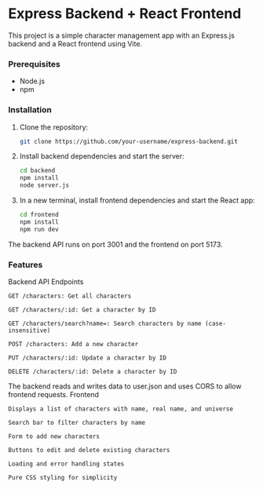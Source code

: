 # Express Backend + React Frontend

This project is a simple character management app with an Express.js backend and a React frontend using Vite.

### Prerequisites

* Node.js
* npm

### Installation

1. Clone the repository:
   ```sh
   git clone https://github.com/your-username/express-backend.git
   ```
2. Install backend dependencies and start the server:
   ```sh
   cd backend
   npm install
   node server.js
   ```
3. In a new terminal, install frontend dependencies and start the React app:
   ```sh
   cd frontend
   npm install
   npm run dev
   ```
   
The backend API runs on port 3001 and the frontend on port 5173.

### Features
Backend API Endpoints

    GET /characters: Get all characters

    GET /characters/:id: Get a character by ID

    GET /characters/search?name=: Search characters by name (case-insensitive)

    POST /characters: Add a new character

    PUT /characters/:id: Update a character by ID

    DELETE /characters/:id: Delete a character by ID

The backend reads and writes data to user.json and uses CORS to allow frontend requests.
Frontend

    Displays a list of characters with name, real name, and universe

    Search bar to filter characters by name

    Form to add new characters

    Buttons to edit and delete existing characters

    Loading and error handling states

    Pure CSS styling for simplicity
